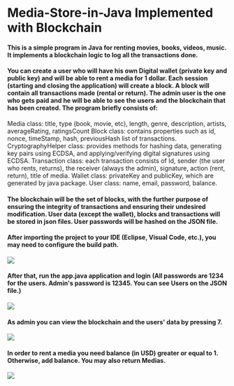 # Media-Store-in-Java Implemented with Blockchain
#### This is a simple program in Java for renting movies, books, videos, music. It implements a blockchain logic to log all the transactions done. 

#### You can create a user who will have his own Digital wallet (private key and public key) and will be able to rent a media for 1 dollar. Each session (starting and closing the application) will create a block. A block will contain all transactions made (rental or return). The admin user is the one who gets paid and he will be able to see the users and the blockchain that has been created. The program briefly consists of:

Media class: title, type (book, movie, etc), length, genre, description, artists, averageRating, ratingsCount
Block class: contains properties such as id, nonce, timeStamp, hash, previousHash list of transactions.
CryptographyHelper class: provides methods for hashing data, generating key pairs using ECDSA, and applying/verifying digital signatures using ECDSA.
Transaction class: each transaction consists of Id, sender (the user who rents, returns), the receiver (always the admin), signature, action (rent, return), title of media.
Wallet class: privateKey and publicKey, which are generated by java package.
User class: name, email, password, balance.

#### The blockchain will be the set of blocks, with the further purpose of ensuring the integrity of transactions and ensuring their undesired modification. User data (except the wallet), blocks and transactions will be stored in json files. User passwords will be hashed on the JSON file.

#### After importing the project to your IDE (Eclipse, Visual Code, etc.), you may need to configure the build path.
![](https://i.imgur.com/py0NgNk.png)

#### After that, run the app.java application and login (All passwords are 1234 for the users. Admin's password is 12345. You can see Users on the JSON file.)
![](https://i.imgur.com/ZNxplRq.png)

#### As admin you can view the blockchain and the users' data by pressing 7.
![](https://i.imgur.com/95GLzUx.png)

#### In order to rent a media you need balance (in USD) greater or equal to 1. Otherwise, add balance. You may also return Medias.
![](https://i.imgur.com/344l5Fg.png)
